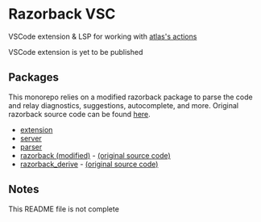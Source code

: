 # Razorback VSC

VSCode extension & LSP for working with [atlas's actions](https://atlas.bot)

VSCode extension is yet to be published

## Packages

This monorepo relies on a modified razorback package to parse the code and relay diagnostics, suggestions, autocomplete, and more. Original razorback source code can be found [here](https://github.com/sylv/atlas).

- [extension](/packages/extension/)
- [server](/packages/server/)
- [parser](/packages/parser/)
- [razorback (modified)](/packages/razorback/) - [(original source code)](https://github.com/sylv/atlas/packages/razorback)
- [razorback_derive](/packages/razorback_derive/) - [(original source code)](https://github.com/sylv/atlas/packages/razorback_derive)

## Notes

This README file is not complete
